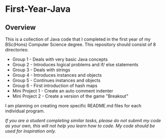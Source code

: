 # First-Year-Java
## Overview

This is a collection of Java code that I completed in the first year of my BSc(Hons) Computer Science degree. This repository should consist of 8 directories:
- Group 1 - Deals with very basic Java concepts
- Group 2 - Introduces logical problems and if/ else statements
- Group 3 - Deals with strings
- Group 4 - Introduces instances and objects
- Group 5 - Continues instances and objects
- Group 6 - First introduction of hash maps
- Mini Project 1 - Create an auto comment indenter
- Mini Project 2 - Create a version of the game "Breakout"

I am planning on creating more specific README.md files for each individual program.


*If you are a student completing similar tasks, please do not submit my code as your own, this will not help you learn how to code. My code should be used for inspiration only.*
